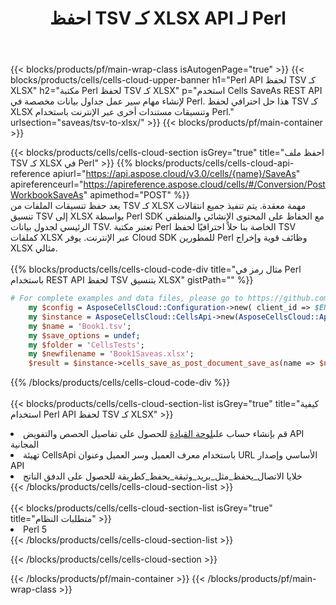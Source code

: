 ﻿---
title:  احفظ TSV كـ XLSX API لـ Perl
description:  Cloud APIs & SDKs لـ Microsoft Excel & OpenOffice Calc. تحويل جدول البيانات إلى ملف تنسيق آخر.
url: /ar/perl/saveas/tsv-to-xlsx/
---
{{< blocks/products/pf/main-wrap-class isAutogenPage="true" >}}
{{< blocks/products/cells/cells-cloud-upper-banner h1="Perl API لحفظ TSV كـ XLSX" h2="مكتبة Perl لحفظ TSV كـ XLSX" p="استخدم Cells SaveAs REST API لإنشاء مهام سير عمل جداول بيانات مخصصة في Perl. هذا حل احترافي لحفظ TSV كـ XLSX وتنسيقات مستندات أخرى عبر الإنترنت باستخدام Perl." urlsection="saveas/tsv-to-xlsx/" >}}
{{< blocks/products/pf/main-container >}}

{{< blocks/products/cells/cells-cloud-section isGrey="true" title="احفظ ملف TSV كـ XLSX في Perl" >}}
{{% blocks/products/cells/cells-cloud-api-reference apiurl="https://api.aspose.cloud/v3.0/cells/{name}/SaveAs" apireferenceurl="https://apireference.aspose.cloud/cells/#/Conversion/PostWorkbookSaveAs" apimethod="POST" %}}
<br/>
يعد حفظ تنسيقات الملفات من TSV كـ XLSX مهمة معقدة. يتم تنفيذ جميع انتقالات تنسيق TSV إلى XLSX بواسطة Perl SDK مع الحفاظ على المحتوى الإنشائي والمنطقي الرئيسي لجدول بيانات TSV. تعتبر مكتبة Perl الخاصة بنا حلاً احترافيًا لحفظ TSV كملفات XLSX عبر الإنترنت. يوفر Cloud SDK للمطورين Perl وظائف قوية وإخراج XLSX مثالي.
<br/>
<br/>
{{% blocks/products/cells/cells-cloud-code-div title="مثال رمز في Perl باستخدام REST API لحفظ TSV بتنسيق XLSX" gistPath="" %}}
  
```perl
# For complete examples and data files, please go to https://github.com/aspose-cells-cloud/aspose-cells-cloud-perl/
    my $config = AsposeCellsCloud::Configuration->new( client_id => $ENV{'ProductClientId'}, client_secret => $ENV{'ProductClientSecret'});
    my $instance = AsposeCellsCloud::CellsApi->new(AsposeCellsCloud::ApiClient->new( $config));
    my $name = 'Book1.tsv';
    my $save_options = undef;
    my $folder = 'CellsTests';
    my $newfilename = 'Book1Saveas.xlsx';
    $result = $instance->cells_save_as_post_document_save_as(name => $name,save_options => $save_options, newfilename => $newfilename, folder => $folder);
```
  
{{% /blocks/products/cells/cells-cloud-code-div %}}
<br/>
<br/>
{{< blocks/products/cells/cells-cloud-section-list isGrey="true" title="كيفية استخدام Perl API لحفظ TSV كـ XLSX" >}}
<li> قم بإنشاء حساب على<a href="https://dashboard.aspose.cloud/">لوحة القيادة</a> للحصول على تفاصيل الحصص والتفويض API المجانية</li>
<li>تهيئة CellsApi باستخدام معرف العميل وسر العميل وعنوان URL الأساسي وإصدار API</li>
<li>خلايا الاتصال_يحفظ_مثل_بريد_وثيقة_يحفظ_كطريقة للحصول على الدفق الناتج</li>
{{< /blocks/products/cells/cells-cloud-section-list >}}
<br/>
<br/>
{{< blocks/products/cells/cells-cloud-section-list isGrey="true" title="متطلبات النظام" >}}
<li>Perl 5</li>
{{< /blocks/products/cells/cells-cloud-section-list >}}

{{< /blocks/products/cells/cells-cloud-section >}}

{{< /blocks/products/pf/main-container >}}
{{< /blocks/products/pf/main-wrap-class >}}
